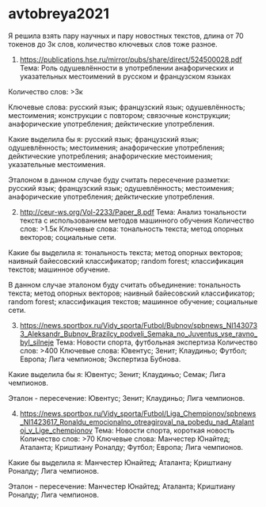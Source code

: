 # avtobreya2021
Я решила взять пару научных и пару новостных текстов, длина от 70 токенов до 3к слов, количество ключевых слов тоже разное.

1. https://publications.hse.ru/mirror/pubs/share/direct/524500028.pdf
Тема: Роль одушевлённости в употреблении анафорических и указательных местоимений в русском и французском языках

Количество слов: >3к

Ключевые слова: русский язык; французский язык; одушевлённость; местоимения; конструкции с повтором; связочные конструкции; анафорические употребления; дейктические употребления.


Какие выделила бы я: русский язык; французский язык; одушевлённость; местоимения; анафорические употребления; дейктические употребления; анафорические местоимения; указательные местоимения.


Эталоном в данном случае буду считать пересечение разметки: русский язык; французский язык; одушевлённость; местоимения; анафорические употребления; дейктические употребления.



2. http://ceur-ws.org/Vol-2233/Paper_8.pdf
Тема: Анализ тональности текста с использованием методов машинного обучения
Количество слов: >1.5к
Ключевые слова: тональность текста; метод опорных векторов; социальные сети.

Какие бы выделила я: тональность текста; метод опорных векторов; наивный байесовский классификатор; random forest; классификация текстов; машинное обучение.

В данном случае эталоном буду считать объединение: тональность текста; метод опорных векторов; наивный байесовский классификатор; random forest; классификация текстов; машинное обучение; социальные сети.



3. https://news.sportbox.ru/Vidy_sporta/Futbol/Bubnov/spbnews_NI1430733_Aleksandr_Bubnov_Brazilcy_podveli_Semaka_no_Juventus_vse_ravno_byl_silneje
Тема: Новости спорта, футбольная экспертиза
Количество слов: >400
Ключевые слова: Ювентус; Зенит; Клаудиньо; Футбол; Европа; Лига чемпионов; Экспертиза Бубнова.

Какие выделила бы я: Ювентус; Зенит; Клаудиньо; Семак; Лига чемпионов.

Эталон - пересечение:  Ювентус; Зенит; Клаудиньо; Лига чемпионов.



4. https://news.sportbox.ru/Vidy_sporta/Futbol/Liga_Chempionov/spbnews_NI1423617_Ronaldu_emocionalno_otreagiroval_na_pobedu_nad_Atalantoj_v_Lige_chempionov
Тема: Новости спорта, короткая новость
Количество слов: >70
Ключевые слова: Манчестер Юнайтед; Аталанта; Криштиану Роналду; Футбол; Европа; Лига чемпионов.

Какие бы выделила я: Манчестер Юнайтед; Аталанта; Криштиану Роналду; Лига чемпионов.

Эталон - пересечение: Манчестер Юнайтед; Аталанта; Криштиану Роналду; Лига чемпионов.

